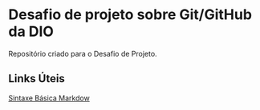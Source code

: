 #  Desafio de projeto sobre Git/GitHub da DIO 
Repositório criado para o Desafio de Projeto.


## Links Úteis
[ Sintaxe Básica Markdow](https://www.markdownguide.org/basic-syntax/)
